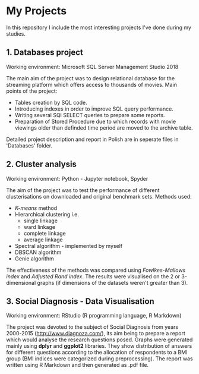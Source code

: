 # My Projects
In this repository I include the most interesting projects I've done during my studies. 

## 1. Databases project
Working environment: Microsoft SQL Server Management Studio 2018

The main aim of the project was to design relational database for the streaming platform which offers access to thousands of movies. Main points of the project:
  * Tables creation by SQL code.
  * Introducing indexes in order to improve SQL query performance.
  * Writing several SQl SELECT queries to prepare some reports.
  * Preparation of Stored Procedure due to which records with movie viewings older than definded time period are moved to the archive table.

Detailed project description and report in Polish are in seperate files in 'Databases' folder.

## 2. Cluster analysis
Working environment: Python - Jupyter notebook, Spyder 

The aim of the project was to test the performance of different clusterisations on downloaded and original benchmark sets. Methods used:
  * *K-means* method
  * Hierarchical clustering i.e.
    - single linkage
    - ward linkage
    - complete linkage
    - average linkage
  * Spectral algorithm - implemented by myself
  * DBSCAN algorithm
  * Genie algorithm

The effectiveness of the methods was compared using *Fowlkes-Mallows index* and *Adjusted Rand index*. The results were visualised on the 2 or 3-dimensional graphs (if dimensions of the datasets weren't greater than 3). 

## 3. Social Diagnosis - Data Visualisation
Working environment: RStudio (R programming language, R Markdown)

The project was devoted to the subject of Social Diagnosis from years 2000-2015 (http://www.diagnoza.com/), its aim being to prepare a report which would analyse the research questions posed. Graphs were generated mainly using **dplyr** and **ggplot2** libraries. They show distribution of answers for different questions according to the allocation of respondents to a BMI group (BMI indices were categorized during preprocessing). The report was written using R Markdown and then generated as .pdf file.
